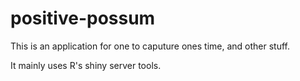 # positive-possum
This is an application for one to caputure ones time, and other stuff.

It mainly uses R's shiny server tools.
